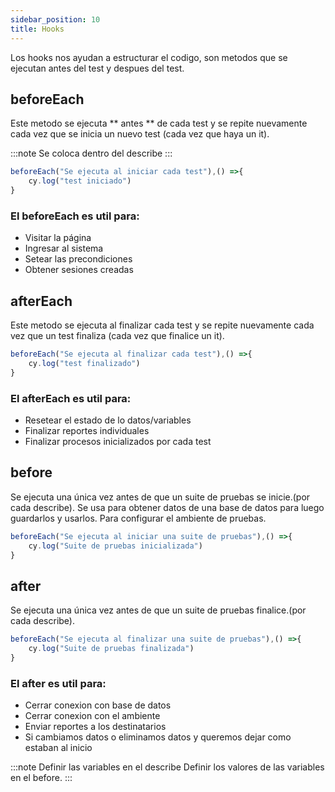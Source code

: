 ```yaml
---
sidebar_position: 10
title: Hooks
---
```


Los hooks nos ayudan a estructurar el codigo, son metodos que se ejecutan antes del test y despues del test. 

## beforeEach

Este metodo se ejecuta ** antes ** de cada test y se repite nuevamente cada vez que se inicia un nuevo test (cada vez que haya un it).

:::note
Se coloca dentro del describe
:::

```js
beforeEach("Se ejecuta al iniciar cada test"),() =>{
    cy.log("test iniciado")
}
```

### El beforeEach es util para:
- Visitar la página
- Ingresar al sistema
- Setear las precondiciones
- Obtener sesiones creadas

## afterEach

Este metodo se ejecuta al finalizar cada test y se repite nuevamente cada vez que un test finaliza (cada vez que finalice un it).

```js
beforeEach("Se ejecuta al finalizar cada test"),() =>{
    cy.log("test finalizado")
}
```

### El afterEach es util para:
- Resetear el estado de lo datos/variables
- Finalizar reportes individuales
- Finalizar procesos inicializados por cada test

## before
Se ejecuta una única vez antes de que un suite de pruebas se inicie.(por cada describe). Se usa para obtener datos de una base de datos para luego guardarlos y usarlos. Para configurar el ambiente de pruebas.
```js
beforeEach("Se ejecuta al iniciar una suite de pruebas"),() =>{
    cy.log("Suite de pruebas inicializada")
}
```

## after
Se ejecuta una única vez antes de que un suite de pruebas finalice.(por cada describe).
```js
beforeEach("Se ejecuta al finalizar una suite de pruebas"),() =>{
    cy.log("Suite de pruebas finalizada")
}
```

### El after es util para:
- Cerrar conexion con base de datos
- Cerrar conexion con el ambiente
- Enviar reportes a los destinatarios
- Si cambiamos datos o eliminamos datos y queremos dejar como estaban al inicio


:::note
Definir  las variables en el describe
Definir los valores de las variables en el before.
:::